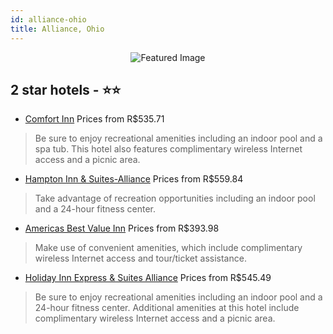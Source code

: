 ```yaml
---
id: alliance-ohio
title: Alliance, Ohio
---
```


<center><img src="https://i.travelapi.com/hotels/1000000/20000/14900/14846/8e1c9dca_z.jpg" alt="Featured Image" /></center>


##  2 star hotels - ⭐️⭐️

-    [Comfort Inn](https://us.hurb.com/hotels/alliance/comfort-inn-JNP-JP044760?cmp=18055) Prices from R$535.71
   > Be sure to enjoy recreational amenities including an indoor pool and a spa tub. This hotel also features complimentary wireless Internet access and a picnic area.
-    [Hampton Inn & Suites-Alliance](https://us.hurb.com/hotels/alliance/hampton-inn-suites-alliance-JNP-JP02654C?cmp=18055) Prices from R$559.84
   > Take advantage of recreation opportunities including an indoor pool and a 24-hour fitness center.
-    [Americas Best Value Inn](https://us.hurb.com/hotels/alliance/americas-best-value-inn-JNP-JP833492?cmp=18055) Prices from R$393.98
   > Make use of convenient amenities, which include complimentary wireless Internet access and tour/ticket assistance.
-    [Holiday Inn Express & Suites Alliance](https://us.hurb.com/hotels/alliance/holiday-inn-express-suites-alliance-JNP-JP065612?cmp=18055) Prices from R$545.49
   > Be sure to enjoy recreational amenities including an indoor pool and a 24-hour fitness center. Additional amenities at this hotel include complimentary wireless Internet access and a picnic area.
